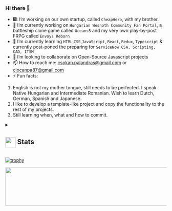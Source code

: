 ### Hi there 👋

- 🎆: I’m working on our own startup, called `CheapHero`, with my brother.
- 🔭 I’m currently working on `Hungarian Wesnoth Community Fan Portal`, a battleship clone game called `Oceans5` and my very own play-by-post FRPG called `Envoys Reborn`
- 🌱 I’m currently learning `HTML`,`CSS`,`JavaScript`, `React`, `Redux`, `Typescript` & currently post-poned the preparing for `ServiceNow CSA, Scripting, CAD, ITSM`
- 👯 I’m looking to collaborate on Open-Source Javascript projects
- 📫 How to reach me: csokan.palandras@gmail.com or ciocanpa87@gmail.com
- ⚡ Fun facts:
1. English is not my mother tongue, still needs to be perfected. I speak Native Hungarian and Intermediate Romanian. Wish to learn Dutch, German, Spanish and Japanese.
2. I like to develop a template-like project and copy the functionality to the rest of my projects.
3. Still learning when, what and how to commit.

<details>
  <summary><h2> <img align="center" src="https://github.com/andrejmoltok/andrejmoltok/blob/main/icons/stats.gif" width="32"/> Stats</h2></summary>
  <div align="center">
    <img src="https://github-readme-stats.vercel.app/api?username=andrejmoltok&theme=tokyonight&hide_border=false&include_all_commits=true&count_private=false"/><br/>
    <img src="https://github-readme-streak-stats.herokuapp.com/?user=andrejmoltok&theme=tokyonight&hide_border=false" /><br/>
    <img src="https://github-readme-stats.vercel.app/api/top-langs/?username=andrejmoltok&theme=tokyonight&hide_border=false&include_all_commits=true&count_private=false&layout=compact" /><br/>
    <img src="https://github-readme-activity-graph.vercel.app/graph?username=andrejmoltok&theme=tokyo-night" />
  </div>
</details>

[![trophy](https://github-profile-trophy.vercel.app/?username=andrejmoltok)](https://github.com/ryo-ma/github-profile-trophy)


<a href="https://www.gitanimals.org/en_US?utm_medium=image&utm_source=andrejmoltok&utm_content=line">
  <img
    src="https://render.gitanimals.org/lines/andrejmoltok"
    width="600"
    height="120"
  />
</a>
  

<!--
**andrejmoltok/andrejmoltok** is a ✨ _special_ ✨ repository because its `README.md` (this file) appears on your GitHub profile.

Here are some ideas to get you started:
- 🔭 I’m currently working on ...
- 🌱 I’m currently learning ...
- 👯 I’m looking to collaborate on ...
- 🤔 I’m looking for help with ...
- 💬 Ask me about ...
- 📫 How to reach me: ...
- 😄 Pronouns: ...
- ⚡ Fun fact: ...

-->

